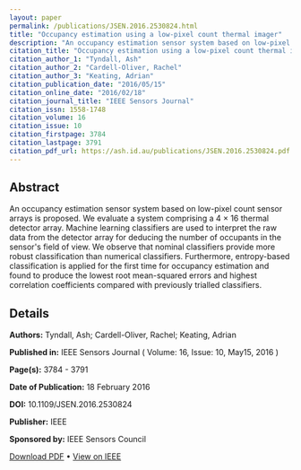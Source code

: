 ```yaml
---
layout: paper
permalink: /publications/JSEN.2016.2530824.html
title: "Occupancy estimation using a low-pixel count thermal imager"
description: "An occupancy estimation sensor system based on low-pixel count sensor arrays is proposed."
citation_title: "Occupancy estimation using a low-pixel count thermal imager"
citation_author_1: "Tyndall, Ash"
citation_author_2: "Cardell-Oliver, Rachel"
citation_author_3: "Keating, Adrian"
citation_publication_date: "2016/05/15"
citation_online_date: "2016/02/18"
citation_journal_title: "IEEE Sensors Journal"
citation_issn: 1558-1748
citation_volume: 16
citation_issue: 10
citation_firstpage: 3784
citation_lastpage: 3791
citation_pdf_url: https://ash.id.au/publications/JSEN.2016.2530824.pdf
---
```


## Abstract
An occupancy estimation sensor system based on low-pixel count sensor arrays is proposed. We evaluate a system comprising a 4 × 16 thermal detector array. Machine learning classifiers are used to interpret the raw data from the detector array for deducing the number of occupants in the sensor's field of view. We observe that nominal classifiers provide more robust classification than numerical classifiers. Furthermore, entropy-based classification is applied for the first time for occupancy estimation and found to produce the lowest root mean-squared errors and highest correlation coefficients compared with previously trialled classifiers.

## Details
**Authors:** Tyndall, Ash; Cardell-Oliver, Rachel; Keating, Adrian

**Published in:** IEEE Sensors Journal ( Volume: 16, Issue: 10, May15, 2016 )

**Page(s):** 3784 - 3791

**Date of Publication:** 18 February 2016

**DOI:** 10.1109/JSEN.2016.2530824

**Publisher:** IEEE

**Sponsored by:** IEEE Sensors Council

[Download PDF](JSEN.2016.2530824.pdf) &bull; [View on IEEE](https://doi.org/10.1109/JSEN.2016.2530824)